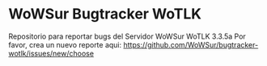 # WoWSur Bugtracker WoTLK
Repositorio para reportar bugs del Servidor WoWSur WoTLK 3.3.5a
Por favor, crea un nuevo reporte aqui: https://github.com/WoWSur/bugtracker-wotlk/issues/new/choose
